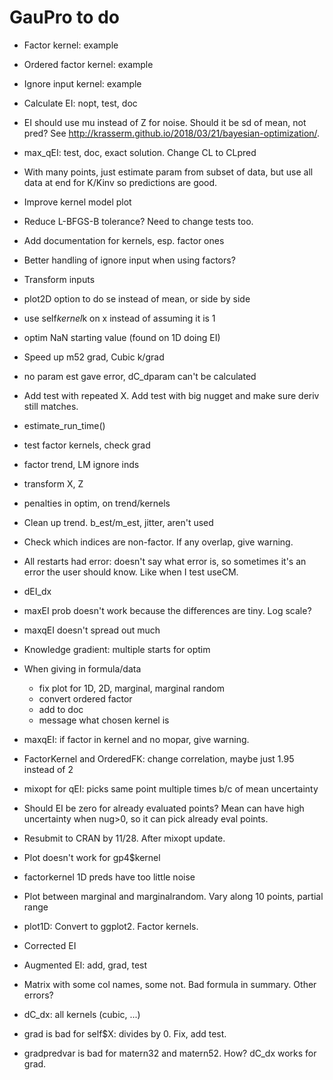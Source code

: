 # GauPro to do

* Factor kernel: example

* Ordered factor kernel: example

* Ignore input kernel: example

* Calculate EI: nopt, test, doc

* EI should use mu instead of Z for noise. Should it be sd of mean, not pred?
See http://krasserm.github.io/2018/03/21/bayesian-optimization/.

* max_qEI: test, doc, exact solution. Change CL to CLpred

* With many points, just estimate param from subset of data, but use all data
at end for K/Kinv so predictions are good.

* Improve kernel model plot

* Reduce L-BFGS-B tolerance? Need to change tests too.

* Add documentation for kernels, esp. factor ones

* Better handling of ignore input when using factors?

* Transform inputs

* plot2D option to do se instead of mean, or side by side

* use self$kernel$k on x instead of assuming it is 1

* optim NaN starting value (found on 1D doing EI)

* Speed up m52 grad, Cubic k/grad

* no param est gave error, dC_dparam can't be calculated

* Add test with repeated X. Add test with big nugget and make sure deriv still matches.

* estimate_run_time()

* test factor kernels, check grad

* factor trend, LM ignore inds

* transform X, Z

* penalties in optim, on trend/kernels

* Clean up trend. b_est/m_est, jitter, aren't used

* Check which indices are non-factor. If any overlap, give warning.

* All restarts had error: doesn't say what error is, so sometimes it's
an error the user should know. Like when I test useCM.

* dEI_dx

* maxEI prob doesn't work because the differences are tiny. Log scale?

* maxqEI doesn't spread out much

* Knowledge gradient: multiple starts for optim

* When giving in formula/data
  * fix plot for 1D, 2D, marginal, marginal random
  * convert ordered factor
  * add to doc
  * message what chosen kernel is

* maxqEI: if factor in kernel and no mopar, give warning.

* FactorKernel and OrderedFK: change correlation, maybe just 1.95 instead of 2

* mixopt for qEI: picks same point multiple times b/c of mean uncertainty

* Should EI be zero for already evaluated points? Mean can have high uncertainty
when nug>0, so it can pick already eval points.

* Resubmit to CRAN by 11/28. After mixopt update.

* Plot doesn't work for gp4$kernel

* factorkernel 1D preds have too little noise

* Plot between marginal and marginalrandom. Vary along 10 points, partial range

* plot1D: Convert to ggplot2. Factor kernels.

* Corrected EI

* Augmented EI: add, grad, test

* Matrix with some col names, some not. Bad formula in summary. Other errors?

* dC_dx: all kernels (cubic, ...)

* grad is bad for self$X: divides by 0. Fix, add test.

* gradpredvar is bad for matern32 and matern52. How? dC_dx works for grad.
